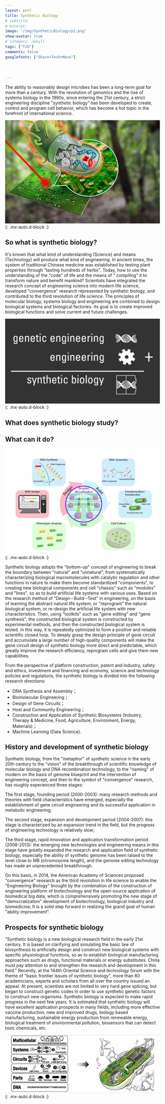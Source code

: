 ```yaml
---
layout: post
title: Synthetic Biology 
# subtitle:
# excerpt: 
image: "/img/SyntheticBiology/p1.png"
show-avatar: true
# category: Jekyll
tags: ["TJU"]
comments: false
googlefonts: ["Share+Tech+Mono"]



---
```



The ability to reasonably design microbes has been a long-term goal for more than a century. With the revolution of genomics and the rise of systems biology in the 1990s, since entering the 21st century, a strict engineering discipline "synthetic biology" has been  developed to create, control and program cell behavior, which has become a hot topic in the forefront of international science.


![With locked user](/img/SyntheticBiology/p2.png){: .mx-auto.d-block :}


## **So what is synthetic biology?**


It's known that what kind of understanding (Science) and means (Technology) will produce what kind of engineering. In ancient times, the system of traditional Chinese medicine was established by testing plant properties through “tasting hundreds of herbs". Today, how to use the understanding of the "code" of life and the means of " compiling" it to transform nature and benefit mankind? Scientists have integrated the research concept of engineering science into modern life science, developed "convergence" research represented by synthetic biology, and contributed to the third revolution of life science. The principles of molecular biology, systems biology and engineering are combined to design biological systems and biological factories. Its goal is to create improved biological functions and solve current and future challenges.


![With locked user](/img/SyntheticBiology/p3.png){: .mx-auto.d-block :}


## **What does synthetic biology study?**
## **What can it do?**


![With locked user](/img/SyntheticBiology/p4.png){: .mx-auto.d-block :}


Synthetic biology adopts the "bottom-up" concept of engineering to break the boundary between "natural" and "unnatural", from systematically characterizing biological macromolecules with catalytic regulation and other functions in nature to make them become standardized "components", to creating new biological components and cell "chassis" such as "modules" and "lines", so as to build artificial life systems with various uses. Based on the research method of "Design--Build--Test" in engineering, on the basis of learning the abstract natural life system, or "reprogram" the natural biological system, or re-design the artificial life system with new characteristics. Then, using "toolkits" such as "gene editing" and "gene synthesis", the constructed biological system is constructed by experimental methods, and then the constructed biological system is tested. In this way, it is repeatedly optimized to form a positive and reliable scientific closed loop. To deeply grasp the design principle of gene circuit and accumulate a large number of high-quality components will make the gene circuit design of synthetic biology more direct and predictable, which greatly improve the research efficiency, reprogram cells and give them new capabilities.


From the perspective of platform construction, patent and industry, safety and ethics, investment and financing and economy, science and technology policies and regulations, the synthetic biology is divided into the following research directions:
- DNA Synthesis and Assembly；
- Biomolecular Engineering；
- Design of Gene Circuits；
- Host and Community Engineering；
- Construction and Application of Synthetic Biosystems (Industry, Therapy & Medicine, Food, Agriculture, Environment, Energy, Materials)；
- Machine Learning (Data Science).



## **History and development of synthetic biology**


Synthetic biology, from the "metaphor" of synthetic science in the early 20th century to the "vision" of the breakthrough of scientific knowledge of molecular biology and DNA recombination technology, to the "naming" of modern on the basis of genome blueprint and the intervention of engineering concept, and then to the symbol of "convergence" research, has roughly experienced three stages:


The first stage, founding period (2000-2003): many research methods and theories with field characteristics have emerged, especially the establishment of gene circuit engineering and its successful application in metabolic engineering;


The second stage, expansion and development period (2004-2007): this stage is characterized by an expansion trend in the field, but the progress of engineering technology is relatively slow;


The third stage, rapid innovation and application transformation period (2008-2013): the emerging new technologies and engineering means in this stage have greatly expanded the research and application field of synthetic biology, especially the ability of synthetic genome has been raised to the level close to MB (chromosome length), and the genome editing technology has made an unprecedented breakthrough.


On this basis, in 2014, the American Academy of Sciences proposed "convergence" research as the third revolution in life science to enable the "Engineering Biology" brought by the combination of the construction of engineering platform of biotechnology and the open-source application of biomedical big data, which is comprehensively promoting the new stage of "democratization" development of biotechnology, biological industry and biomedicine, It is a solid step forward in realizing the grand goal of human "ability improvement".



## **Prospects for synthetic biology**

"Synthetic biology is a new biological research field in the early 21st century. It is based on clarifying and simulating the basic law of biosynthesis to artificially design and construct new biological systems with specific physiological functions, so as to establish biological manufacturing approaches such as drugs, functional materials or energy substitutes. China must pay attention to and strengthen the research and development in this field." Recently, at the 144th Oriental Science and technology forum with the theme of "basic frontier issues of synthetic biology", more than 60 academicians, experts and scholars from all over the country issued an appeal. At present, scientists are not limited to very hard gene splicing, but began to construct genetic codes in order to use synthetic genetic factors to construct new organisms. Synthetic biology is expected to make rapid progress in the next few years. It is estimated that synthetic biology will have excellent application prospects in many fields, including more effective vaccine production, new and improved drugs, biology based manufacturing, sustainable energy production from renewable energy, biological treatment of environmental pollution, biosensors that can detect toxic chemicals, etc.

![With locked user](/img/SyntheticBiology/p5.png){: .mx-auto.d-block :}




